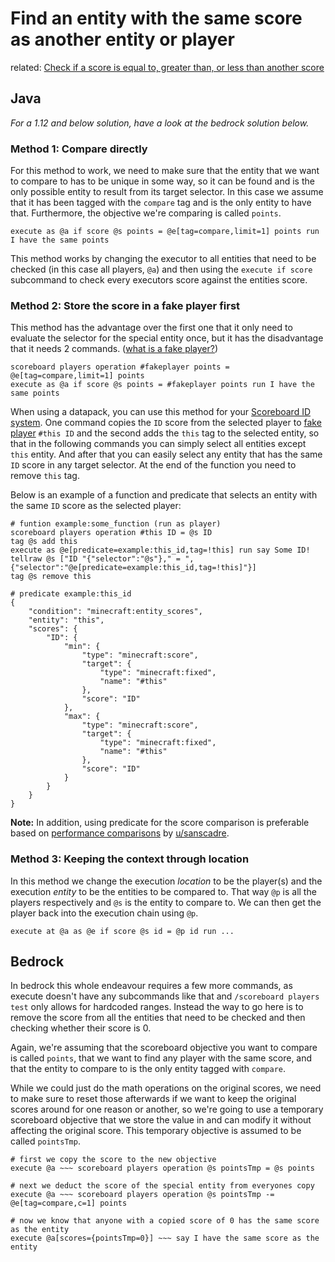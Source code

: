 # Find an entity with the same score as another entity or player

related: [Check if a score is equal to, greater than, or less than another score](/wiki/questions/scorecompare)

## Java

_For a 1.12 and below solution, have a look at the bedrock solution below._

### Method 1: Compare directly

For this method to work, we need to make sure that the entity that we want to compare to has to be unique in some way, so it can be found and is the only possible entity to result from its target selector. In this case we assume that it has been tagged with the `compare` tag and is the only entity to have that. Furthermore, the objective we're comparing is called `points`.

    execute as @a if score @s points = @e[tag=compare,limit=1] points run I have the same points

This method works by changing the executor to all entities that need to be checked (in this case all players, `@a`) and then using the `execute if score` subcommand to check every executors score against the entities score.

### Method 2: Store the score in a fake player first

This method has the advantage over the first one that it only need to evaluate the selector for the special entity once, but it has the disadvantage that it needs 2 commands. ([what is a fake player?](/wiki/questions/fakeplayer))

    scoreboard players operation #fakeplayer points = @e[tag=compare,limit=1] points
    execute as @a if score @s points = #fakeplayer points run I have the same points

When using a datapack, you can use this method for your [Scoreboard ID system](/wiki/questions/linkentity).
One command copies the `ID` score from the selected player to [fake player](/wiki/questions/fakeplayer) `#this ID` and the second adds the `this` tag to the selected entity, so that in the following commands you can simply select all entities except `this` entity. And after that you can easily select any entity that has the same `ID` score in any target selector. At the end of the function you need to remove `this` tag. 

Below is an example of a function and predicate that selects an entity with the same `ID` score as the selected player:

    # funtion example:some_function (run as player)
    scoreboard players operation #this ID = @s ID
    tag @s add this
    execute as @e[predicate=example:this_id,tag=!this] run say Some ID!
    tellraw @s ["ID "{"selector":"@s"}," = ",{"selector":"@e[predicate=example:this_id,tag=!this]"}]
    tag @s remove this
    
    # predicate example:this_id
    {
        "condition": "minecraft:entity_scores",
        "entity": "this",
        "scores": {
            "ID": {
                "min": {
                    "type": "minecraft:score",
                    "target": {
                        "type": "minecraft:fixed",
                        "name": "#this"
                    },
                    "score": "ID"
                },
                "max": {
                    "type": "minecraft:score",
                    "target": {
                        "type": "minecraft:fixed",
                        "name": "#this"
                    },
                    "score": "ID"
                }
            }
        }
    }

**Note:** In addition, using predicate for the score comparison is preferable based on [performance comparisons](https://www.reddit.com/r/MinecraftCommands/comments/1ceck9n/comment/l1u6z2a) by [u/sanscadre](https://www.reddit.com/u/sanscadre).

### Method 3: Keeping the context through location

In this method we change the execution _location_ to be the player(s) and the execution _entity_ to be the entities to be compared to. That way `@p` is all the players respectively and `@s` is the entity to compare to. We can then get the player back into the execution chain using `@p`. 

    execute at @a as @e if score @s id = @p id run ...

## Bedrock

In bedrock this whole endeavour requires a few more commands, as execute doesn't have any subcommands like that and `/scoreboard players test` only allows for hardcoded ranges. Instead the way to go here is to remove the score from all the entities that need to be checked and then checking whether their score is 0.

Again, we're assuming that the scoreboard objective you want to compare is called `points`, that we want to find any player with the same score, and that the entity to compare to is the only entity tagged with `compare`.

While we could just do the math operations on the original scores, we need to make sure to reset those afterwards if we want to keep the original scores around for one reason or another, so we're going to use a temporary scoreboard objective that we store the value in and can modify it without affecting the original score. This temporary objective is assumed to be called `pointsTmp`.

    # first we copy the score to the new objective
    execute @a ~~~ scoreboard players operation @s pointsTmp = @s points
    
    # next we deduct the score of the special entity from everyones copy
    execute @a ~~~ scoreboard players operation @s pointsTmp -= @e[tag=compare,c=1] points
    
    # now we know that anyone with a copied score of 0 has the same score as the entity
    execute @a[scores={pointsTmp=0}] ~~~ say I have the same score as the entity
